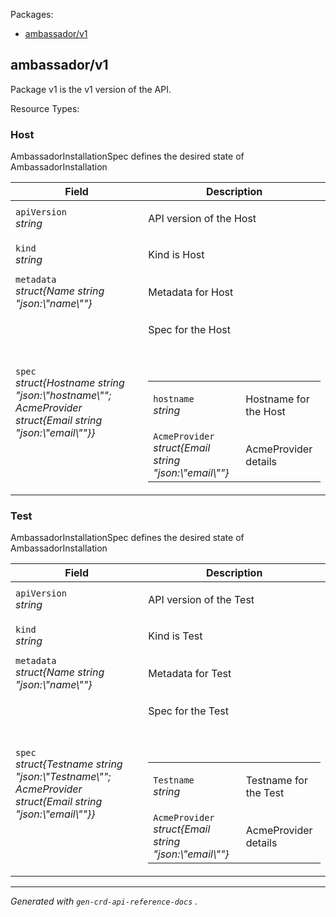 <p>Packages:</p>
<ul>
<li>
<a href="#ambassador%2fv1">ambassador/v1</a>
</li>
</ul>
<h2 id="ambassador/v1">ambassador/v1</h2>
<p>
<p>Package v1 is the v1 version of the API.</p>
</p>
Resource Types:
<ul></ul>
<h3 id="ambassador/v1.Host">Host
</h3>
<p>
<p>AmbassadorInstallationSpec defines the desired state of AmbassadorInstallation</p>
</p>
<table>
<thead>
<tr>
<th>Field</th>
<th>Description</th>
</tr>
</thead>
<tbody>
<tr>
<td>
<code>apiVersion</code></br>
<em>
string
</em>
</td>
<td>
<p>API version of the Host</p>
</td>
</tr>
<tr>
<td>
<code>kind</code></br>
<em>
string
</em>
</td>
<td>
<p>Kind is Host</p>
</td>
</tr>
<tr>
<td>
<code>metadata</code></br>
<em>
struct{Name string &#34;json:\&#34;name\&#34;&#34;}
</em>
</td>
<td>
<p>Metadata for Host</p>
</td>
</tr>
<tr>
<td>
<code>spec</code></br>
<em>
struct{Hostname string &#34;json:\&#34;hostname\&#34;&#34;; AcmeProvider struct{Email string &#34;json:\&#34;email\&#34;&#34;}}
</em>
</td>
<td>
<p>Spec for the Host</p>
<br/>
<br/>
<table>
<tr>
<td>
<code>hostname</code></br>
<em>
string
</em>
</td>
<td>
<p>Hostname for the Host</p>
</td>
</tr>
<tr>
<td>
<code>AcmeProvider</code></br>
<em>
struct{Email string &#34;json:\&#34;email\&#34;&#34;}
</em>
</td>
<td>
<p>AcmeProvider details</p>
</td>
</tr>
</table>
</td>
</tr>
</tbody>
</table>
<h3 id="ambassador/v1.Test">Test
</h3>
<p>
<p>AmbassadorInstallationSpec defines the desired state of AmbassadorInstallation</p>
</p>
<table>
<thead>
<tr>
<th>Field</th>
<th>Description</th>
</tr>
</thead>
<tbody>
<tr>
<td>
<code>apiVersion</code></br>
<em>
string
</em>
</td>
<td>
<p>API version of the Test</p>
</td>
</tr>
<tr>
<td>
<code>kind</code></br>
<em>
string
</em>
</td>
<td>
<p>Kind is Test</p>
</td>
</tr>
<tr>
<td>
<code>metadata</code></br>
<em>
struct{Name string &#34;json:\&#34;name\&#34;&#34;}
</em>
</td>
<td>
<p>Metadata for Test</p>
</td>
</tr>
<tr>
<td>
<code>spec</code></br>
<em>
struct{Testname string &#34;json:\&#34;Testname\&#34;&#34;; AcmeProvider struct{Email string &#34;json:\&#34;email\&#34;&#34;}}
</em>
</td>
<td>
<p>Spec for the Test</p>
<br/>
<br/>
<table>
<tr>
<td>
<code>Testname</code></br>
<em>
string
</em>
</td>
<td>
<p>Testname for the Test</p>
</td>
</tr>
<tr>
<td>
<code>AcmeProvider</code></br>
<em>
struct{Email string &#34;json:\&#34;email\&#34;&#34;}
</em>
</td>
<td>
<p>AcmeProvider details</p>
</td>
</tr>
</table>
</td>
</tr>
</tbody>
</table>
<hr/>
<p><em>
Generated with <code>gen-crd-api-reference-docs</code>
.
</em></p>

